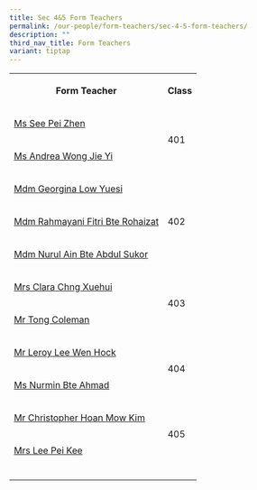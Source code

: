 ```yaml
---
title: Sec 4&5 Form Teachers
permalink: /our-people/form-teachers/sec-4-5-form-teachers/
description: ""
third_nav_title: Form Teachers
variant: tiptap
---
```

<table style="minWidth: 50px">
<colgroup>
<col>
<col>
</colgroup>
<tbody>
<tr>
<th rowspan="1" colspan="1">
<p>Form Teacher</p>
</th>
<th rowspan="1" colspan="1">
<p>Class</p>
</th>
</tr>
<tr>
<td rowspan="1" colspan="1">
<p><a href="mailto:see_pei_zhen@schools.gov.sg" rel="noopener noreferrer nofollow" target="_blank">Ms See Pei Zhen</a>
</p>
</td>
<td rowspan="2" colspan="1">
<p>401</p>
<p></p>
</td>
</tr>
<tr>
<td rowspan="1" colspan="1">
<p><a href="mailto:wong_jie_yi_andrea@schools.gov.sg" rel="noopener noreferrer nofollow" target="_blank">Ms Andrea Wong Jie Yi</a>
</p>
</td>
</tr>
<tr>
<td rowspan="1" colspan="1">
<p><a href="mailto:Low_Yuesi_Georgina@schools.gov.sg" rel="noopener noreferrer nofollow" target="_blank">Mdm Georgina Low Yuesi</a>
</p>
</td>
<td rowspan="3" colspan="1">
<p>402</p>
</td>
</tr>
<tr>
<td rowspan="1" colspan="1">
<p><a href="mailto:Rahmayani_Fitri_Rohaizat@schools.gov.sg" rel="noopener noreferrer nofollow" target="_blank">Mdm Rahmayani Fitri Bte Rohaizat</a>
</p>
</td>
</tr>
<tr>
<td rowspan="1" colspan="1">
<p><a href="mailto:Nurul_Ain_Ab_Sukor@schools.gov.sg" rel="noopener noreferrer nofollow" target="_blank">Mdm Nurul Ain Bte Abdul Sukor</a>
</p>
</td>
</tr>
<tr>
<td rowspan="1" colspan="1">
<p><a href="mailto:ong_xuehui_clara@schools.gov.sg" rel="noopener noreferrer nofollow" target="_blank">Mrs Clara Chng Xuehui</a>
</p>
</td>
<td rowspan="2" colspan="1">
<p>403</p>
<p></p>
</td>
</tr>
<tr>
<td rowspan="1" colspan="1">
<p><a href="mailto:Tong_Coleman@schools.gov.sg" rel="noopener noreferrer nofollow" target="_blank">Mr Tong Coleman</a>
</p>
</td>
</tr>
<tr>
<td rowspan="1" colspan="1">
<p><a href="mailto:Lee_Wen_Hock_Leroy@schools.gov.sg" rel="noopener noreferrer nofollow" target="_blank">Mr Leroy Lee Wen Hock</a>
</p>
</td>
<td rowspan="2" colspan="1">
<p>404</p>
<p></p>
</td>
</tr>
<tr>
<td rowspan="1" colspan="1">
<p><a href="mailto:Nurmin_Ahmad@schools.gov.sg" rel="noopener noreferrer nofollow" target="_blank">Ms Nurmin Bte Ahmad</a>
</p>
</td>
</tr>
<tr>
<td rowspan="1" colspan="1">
<p><a href="mailto:hoan_mow_kim@schools.gov.sg" rel="noopener noreferrer nofollow" target="_blank">Mr Christopher Hoan Mow Kim</a>
</p>
</td>
<td rowspan="2" colspan="1">
<p>405</p>
</td>
</tr>
<tr>
<td rowspan="1" colspan="1">
<p><a href="mailto:Chin_Pei_Kee@schools.gov.sg" rel="noopener noreferrer nofollow" target="_blank">Mrs Lee Pei Kee</a>
</p>
</td>
</tr>
<tr>
<td rowspan="1" colspan="1">
<p></p>
</td>
<td rowspan="1" colspan="1">
<p></p>
</td>
</tr>
</tbody>
</table>
<p></p>